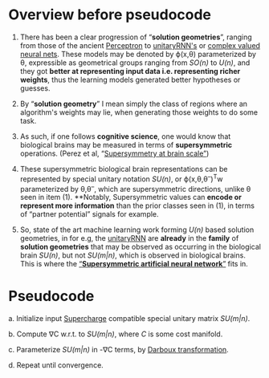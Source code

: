 Overview before pseudocode
===========================
1. There has been a clear progression of “**solution geometries**”, ranging from those of the ancient [Perceptron](https://en.wikipedia.org/wiki/Perceptron) to [unitaryRNN's](https://arxiv.org/abs/1611.00035) or [complex valued neural nets](https://arxiv.org/abs/1705.09792). These models may be denoted by ϕ(x,θ) parameterized by θ, expressible as geometrical groups ranging from _SO(n)_ to _U(n)_, and they got **better at representing input data i.e. representing richer weights**, thus the learning models generated better hypotheses or guesses.


2. By “**solution geometry**” I mean simply the class of regions where an algorithm's weights may lie, when generating those weights to do some task.


3. As such, if one follows **cognitive science**, one would know that biological brains may be measured in terms of **supersymmetric** operations. (Perez et al, “[Supersymmetry at brain scale”](https://arxiv.org/abs/0705.1134))


4. These supersymmetric biological brain representations can be represented by special unitary notation _SU(n)_, or ϕ(x,θ,θ<sup>–</sup>)<SUP>T</SUP>w  parameterized by θ,θ<sup>–</sup>, which are supersymmetric directions, unlike θ seen in item (1). **Notably, Supersymmetric values can **encode or represent more information** than the prior classes seen in (1), in terms of “partner potential” signals for example.


5. So, state of the art machine learning work forming _U(n)_ based solution geometries, in for e.g, the [unitaryRNN](https://arxiv.org/abs/1611.00035) are **already** in the **family** of **solution geometries** that may be observed as occurring in the biological brain _SU(n)_, but not _SU(m|n)_, which is observed in biological brains. This is where the [“**Supersymmetric artificial neural network**”](https://jordanmicahbennett.github.io/Supermathematics-and-Artificial-General-Intelligence/) fits in.

Pseudocode
===========================

a. Initialize input [Supercharge](https://en.wikipedia.org/wiki/Supercharge) compatible special unitary matrix _SU(m|n)_.

b. Compute ∇C w.r.t. to _SU(m|n)_, where _C_ is some cost manifold.

c. Parameterize _SU(m|n)_ in -∇C terms, by [Darboux transformation](https://www.encyclopediaofmath.org/index.php/Darboux_transformation).

d. Repeat until convergence.
